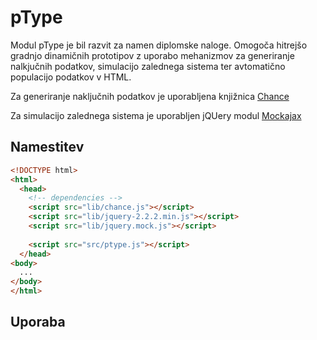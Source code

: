 # pType #

Modul pType je bil razvit za namen diplomske naloge. Omogoča hitrejšo gradnjo dinamičnih prototipov z uporabo mehanizmov za generiranje nalkjučnih podatkov, simulacijo zalednega sistema ter avtomatično populacijo podatkov v HTML.

Za generiranje naključnih podatkov je uporabljena knjižnica [Chance](http://chancejs.com)

Za simulacijo zalednega sistema je uporabljen jQUery modul [Mockajax](https://github.com/jakerella/jquery-mockjax)

## Namestitev ##

```html
<!DOCTYPE html>
<html>
  <head>
    <!-- dependencies -->
    <script src="lib/chance.js"></script>
    <script src="lib/jquery-2.2.2.min.js"></script>
    <script src="lib/jquery.mock.js"></script>
    
    <script src="src/ptype.js"></script>
  </head>
<body>
  ...
</body>
</html>
```

## Uporaba ##

